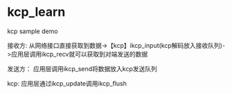 # kcp_learn
kcp sample demo

接收方:
从网络接口直接获取到数据->【kcp】ikcp_input(kcp解码放入接收队列)->应用层调用ikcp_recv就可以获取到对端发送的数据

发送方：
应用层调用ikcp_send将数据放入kcp发送队列

kcp:
应用层通过ikcp_update调用ikcp_flush
